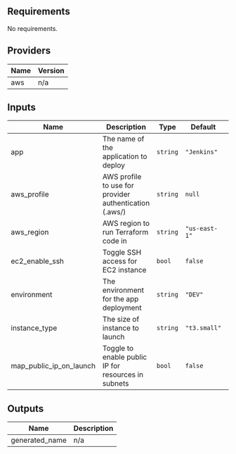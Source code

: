 <!-- BEGINNING OF PRE-COMMIT-TERRAFORM DOCS HOOK -->
## Requirements

No requirements.

## Providers

| Name | Version |
|------|---------|
| aws | n/a |

## Inputs

| Name | Description | Type | Default | Required |
|------|-------------|------|---------|:--------:|
| app | The name of the application to deploy | `string` | `"Jenkins"` | no |
| aws\_profile | AWS profile to use for provider authentication (.aws/) | `string` | `null` | no |
| aws\_region | AWS region to run Terraform code in | `string` | `"us-east-1"` | no |
| ec2\_enable\_ssh | Toggle SSH access for EC2 instance | `bool` | `false` | no |
| environment | The environment for the app deployment | `string` | `"DEV"` | no |
| instance\_type | The size of instance to launch | `string` | `"t3.small"` | no |
| map\_public\_ip\_on\_launch | Toggle to enable public IP for resources in subnets | `bool` | `false` | no |

## Outputs

| Name | Description |
|------|-------------|
| generated\_name | n/a |

<!-- END OF PRE-COMMIT-TERRAFORM DOCS HOOK -->
